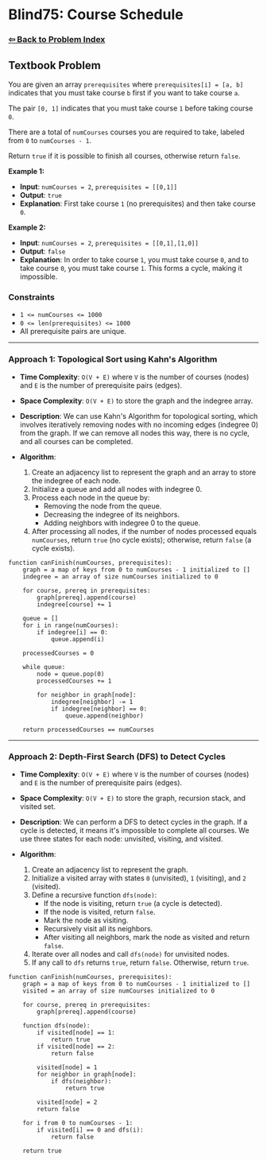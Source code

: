 # Blind75: Course Schedule

### [⇦ Back to Problem Index](../../index.md)

## Textbook Problem

You are given an array `prerequisites` where `prerequisites[i] = [a, b]` indicates that you must take course `b` first if you want to take course `a`.

The pair `[0, 1]` indicates that you must take course `1` before taking course `0`.

There are a total of `numCourses` courses you are required to take, labeled from `0` to `numCourses - 1`.

Return `true` if it is possible to finish all courses, otherwise return `false`.

**Example 1:**

-   **Input**: `numCourses = 2`, `prerequisites = [[0,1]]`
-   **Output**: `true`
-   **Explanation**: First take course `1` (no prerequisites) and then take course `0`.

**Example 2:**

-   **Input**: `numCourses = 2`, `prerequisites = [[0,1],[1,0]]`
-   **Output**: `false`
-   **Explanation**: In order to take course `1`, you must take course `0`, and to take course `0`, you must take course `1`. This forms a cycle, making it impossible.

### Constraints

-   `1 <= numCourses <= 1000`
-   `0 <= len(prerequisites) <= 1000`
-   All prerequisite pairs are unique.

---

### Approach 1: Topological Sort using Kahn's Algorithm

-   **Time Complexity**: `O(V + E)` where `V` is the number of courses (nodes) and `E` is the number of prerequisite pairs (edges).
-   **Space Complexity**: `O(V + E)` to store the graph and the indegree array.
-   **Description**: We can use Kahn's Algorithm for topological sorting, which involves iteratively removing nodes with no incoming edges (indegree 0) from the graph. If we can remove all nodes this way, there is no cycle, and all courses can be completed.
-   **Algorithm**:

    1.  Create an adjacency list to represent the graph and an array to store the indegree of each node.
    2.  Initialize a queue and add all nodes with indegree 0.
    3.  Process each node in the queue by:
        -   Removing the node from the queue.
        -   Decreasing the indegree of its neighbors.
        -   Adding neighbors with indegree 0 to the queue.
    4.  After processing all nodes, if the number of nodes processed equals `numCourses`, return `true` (no cycle exists); otherwise, return `false` (a cycle exists).

```pseudo
function canFinish(numCourses, prerequisites):
    graph = a map of keys from 0 to numCourses - 1 initialized to []
	indegree = an array of size numCourses initialized to 0

	for course, prereq in prerequisites:
		graph[prereq].append(course)
		indegree[course] += 1

	queue = []
	for i in range(numCourses):
		if indegree[i] == 0:
			queue.append(i)

	processedCourses = 0

	while queue:
		node = queue.pop(0)
		processedCourses += 1

		for neighbor in graph[node]:
			indegree[neighbor] -= 1
			if indegree[neighbor] == 0:
				queue.append(neighbor)

	return processedCourses == numCourses
```

---

### Approach 2: Depth-First Search (DFS) to Detect Cycles

-   **Time Complexity**: `O(V + E)` where `V` is the number of courses (nodes) and `E` is the number of prerequisite pairs (edges).
-   **Space Complexity**: `O(V + E)` to store the graph, recursion stack, and visited set.
-   **Description**: We can perform a DFS to detect cycles in the graph. If a cycle is detected, it means it's impossible to complete all courses. We use three states for each node: unvisited, visiting, and visited.
-   **Algorithm**:

    1.  Create an adjacency list to represent the graph.
    2.  Initialize a visited array with states `0` (unvisited), `1` (visiting), and `2` (visited).
    3.  Define a recursive function `dfs(node)`:
        -   If the node is visiting, return `true` (a cycle is detected).
        -   If the node is visited, return `false`.
        -   Mark the node as visiting.
        -   Recursively visit all its neighbors.
        -   After visiting all neighbors, mark the node as visited and return `false`.
    4.  Iterate over all nodes and call `dfs(node)` for unvisited nodes.
    5.  If any call to `dfs` returns `true`, return `false`. Otherwise, return `true`.

```pseudo
function canFinish(numCourses, prerequisites):
    graph = a map of keys from 0 to numCourses - 1 initialized to []
	visited = an array of size numCourses initialized to 0

	for course, prereq in prerequisites:
		graph[prereq].append(course)

	function dfs(node):
		if visited[node] == 1:
			return true
		if visited[node] == 2:
			return false

		visited[node] = 1
		for neighbor in graph[node]:
			if dfs(neighbor):
				return true

		visited[node] = 2
		return false

	for i from 0 to numCourses - 1:
		if visited[i] == 0 and dfs(i):
			return false

	return true
```
